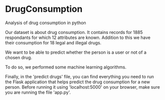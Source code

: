 # DrugConsumption
Analysis of drug consumption in python

Our dataset is about drug consumption. It contains records for 1885 respondants for which 12 attributes are known. Addition to this we have their consumption for 18 legal and illegal drugs.

We want to be able to predict whether the person is a user or not of a chosen drug.

To do so, we performed some machine learning algorithms.

Finally, in the 'predict drugs' file, you can find everything you need to run the Flask application that helps predict the drug consumption for a new person. Before running it using 'localhost:5000' on your browser, make sure you are running the file 'app.py'.
